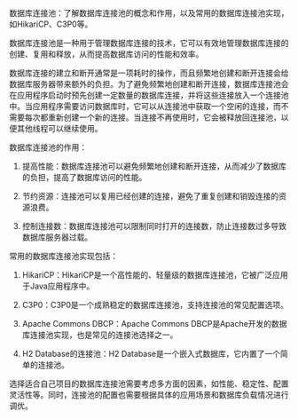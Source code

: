 数据库连接池：了解数据库连接池的概念和作用，以及常用的数据库连接池实现，如HikariCP、C3P0等。

数据库连接池是一种用于管理数据库连接的技术，它可以有效地管理数据库连接的创建、复用和释放，从而提高数据库访问的性能和效率。

数据库连接的建立和断开通常是一项耗时的操作，而且频繁地创建和断开连接会给数据库服务器带来额外的负担。为了避免频繁地创建和断开连接，数据库连接池会在应用程序启动时预先创建一定数量的数据库连接，并将这些连接放入一个连接池中。当应用程序需要访问数据库时，它可以从连接池中获取一个空闲的连接，而不需要每次都重新创建一个新的连接。当连接不再使用时，它会被释放回连接池，以便其他线程可以继续使用。

数据库连接池的作用：

1. 提高性能：数据库连接池可以避免频繁地创建和断开连接，从而减少了数据库的负担，提高了数据库访问的性能。

2. 节约资源：连接池可以复用已经创建的连接，避免了重复创建和销毁连接的资源浪费。

3. 控制连接数：数据库连接池可以限制同时打开的连接数，防止连接数过多导致数据库服务器过载。

常用的数据库连接池实现包括：

1. HikariCP：HikariCP是一个高性能的、轻量级的数据库连接池，它被广泛应用于Java应用程序中。

2. C3P0：C3P0是一个成熟稳定的数据库连接池，支持连接池的常见配置选项。

3. Apache Commons DBCP：Apache Commons DBCP是Apache开发的数据库连接池实现，也是常见的连接池选择之一。

4. H2 Database的连接池：H2 Database是一个嵌入式数据库，它内置了一个简单的连接池。

选择适合自己项目的数据库连接池需要考虑多方面的因素，如性能、稳定性、配置灵活性等。同时，连接池的配置也需要根据具体的应用场景和数据库负载情况进行调优。